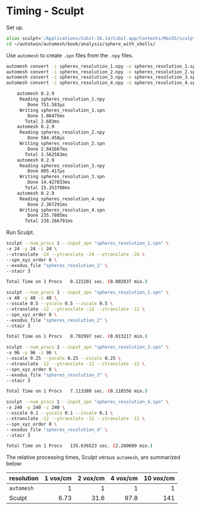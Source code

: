 # Timing - Sculpt

Set up.

```sh
alias sculpt='/Applications/Cubit-16.14/Cubit.app/Contents/MacOS/sculpt'
cd ~/autotwin/automesh/book/analysis/sphere_with_shells/
```

Use `automesh` to create `.spn` files from the `.npy` files.

```sh
automesh convert -i spheres_resolution_1.npy -o spheres_resolution_1.spn
automesh convert -i spheres_resolution_2.npy -o spheres_resolution_2.spn
automesh convert -i spheres_resolution_3.npy -o spheres_resolution_3.spn
automesh convert -i spheres_resolution_4.npy -o spheres_resolution_4.spn
```

```sh
    automesh 0.2.9
     Reading spheres_resolution_1.npy
        Done 751.583µs
     Writing spheres_resolution_1.spn
        Done 1.06475ms
       Total 2.683ms
    automesh 0.2.9
     Reading spheres_resolution_2.npy
        Done 584.458µs
     Writing spheres_resolution_2.spn
        Done 2.841667ms
       Total 3.562583ms
    automesh 0.2.9
     Reading spheres_resolution_3.npy
        Done 805.417µs
     Writing spheres_resolution_3.spn
        Done 14.427833ms
       Total 15.353708ms
    automesh 0.2.9
     Reading spheres_resolution_4.npy
        Done 2.367291ms
     Writing spheres_resolution_4.spn
        Done 235.7805ms
       Total 238.266791ms
```

Run Sculpt.

```sh
sculpt --num_procs 1 --input_spn "spheres_resolution_1.spn" \
-x 24 -y 24 -z 24 \
--xtranslate -24 --ytranslate -24 --ztranslate -24 \
--spn_xyz_order 0 \
--exodus_file "spheres_resolution_1" \
--stair 3
```

```sh
Total Time on 1 Procs	0.122201 sec. (0.002037 min.)
```

```sh
sculpt --num_procs 1 --input_spn "spheres_resolution_2.spn" \
-x 48 -y 48 -z 48 \
--xscale 0.5 --yscale 0.5 --zscale 0.5 \
--xtranslate -12 --ytranslate -12 --ztranslate -12 \
--spn_xyz_order 0 \
--exodus_file "spheres_resolution_2" \
--stair 3
```

```sh
Total Time on 1 Procs	0.792997 sec. (0.013217 min.)
```

```sh
sculpt --num_procs 1 --input_spn "spheres_resolution_3.spn" \
-x 96 -y 96 -z 96 \
--xscale 0.25 --yscale 0.25 --zscale 0.25 \
--xtranslate -12 --ytranslate -12 --ztranslate -12 \
--spn_xyz_order 0 \
--exodus_file "spheres_resolution_3" \
--stair 3
```

```sh
Total Time on 1 Procs	7.113380 sec. (0.118556 min.)
```

```sh
sculpt --num_procs 1 --input_spn "spheres_resolution_4.spn" \
-x 240 -y 240 -z 240 \
--xscale 0.1 --yscale 0.1 --zscale 0.1 \
--xtranslate -12 --ytranslate -12 --ztranslate -12 \
--spn_xyz_order 0 \
--exodus_file "spheres_resolution_4" \
--stair 3
```

```sh
Total Time on 1 Procs	135.636523 sec. (2.260609 min.)
```

The relative processing times, Sculpt versus `automesh`, are summarized below:

resolution | 1 vox/cm | 2 vox/cm | 4 vox/cm | 10 vox/cm
---------- | -------: | -------: | -------: | --------:
`automesh` | 1 | 1 | 1 | 1
Sculpt | 6.73 | 31.6 | 97.8 | 141
